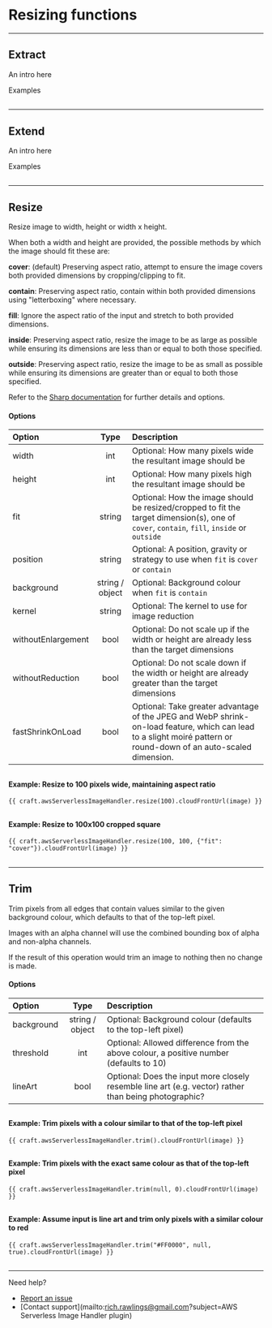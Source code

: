 # Resizing functions

---

## Extract

An intro here

Examples

##

---

## Extend

An intro here

Examples

##

---

## Resize

Resize image to width, height or width x height.

When both a width and height are provided, the possible methods by which the image should fit these are:

**cover**: (default) Preserving aspect ratio, attempt to ensure the image covers both provided dimensions by cropping/clipping to fit.

**contain**: Preserving aspect ratio, contain within both provided dimensions using "letterboxing" where necessary.

**fill**: Ignore the aspect ratio of the input and stretch to both provided dimensions.

**inside**: Preserving aspect ratio, resize the image to be as large as possible while ensuring its dimensions are less than or equal to both those specified.

**outside**: Preserving aspect ratio, resize the image to be as small as possible while ensuring its dimensions are greater than or equal to both those specified.

Refer to the [Sharp documentation](https://sharp.pixelplumbing.com/api-resize#resize) for further details and options.

#### Options

| Option             |      Type       | Description                                                                                                                                                       |
|:-------------------|:---------------:|:------------------------------------------------------------------------------------------------------------------------------------------------------------------|
| width              |       int       | Optional: How many pixels wide the resultant image should be                                                                                                      |
| height             |       int       | Optional: How many pixels high the resultant image should be                                                                                                      |
| fit                |     string      | Optional: How the image should be resized/cropped to fit the target dimension(s), one of `cover`, `contain`, `fill`, `inside` or `outside`                        |
| position           |     string      | Optional: A position, gravity or strategy to use when `fit` is `cover` or `contain`                                                                               |
| background         | string / object | Optional: Background colour when `fit` is `contain`                                                                                                               |
| kernel             |     string      | Optional: The kernel to use for image reduction                                                                                                                   |
| withoutEnlargement |      bool       | Optional: Do not scale up if the width or height are already less than the target dimensions                                                                      |
| withoutReduction   |      bool       | Optional: Do not scale down if the width or height are already greater than the target dimensions                                                                 |
| fastShrinkOnLoad   |      bool       | Optional: Take greater advantage of the JPEG and WebP shrink-on-load feature, which can lead to a slight moiré pattern or round-down of an auto-scaled dimension. |

##

#### Example: Resize to 100 pixels wide, maintaining aspect ratio

```
{{ craft.awsServerlessImageHandler.resize(100).cloudFrontUrl(image) }}
```

##

#### Example: Resize to 100x100 cropped square

```
{{ craft.awsServerlessImageHandler.resize(100, 100, {"fit": "cover"}).cloudFrontUrl(image) }}
```


##

---

## Trim

Trim pixels from all edges that contain values similar to the given background colour, which defaults to that of the top-left pixel.

Images with an alpha channel will use the combined bounding box of alpha and non-alpha channels.

If the result of this operation would trim an image to nothing then no change is made.

#### Options

| Option     |      Type       | Description                                                                                           |
|:-----------|:---------------:|:------------------------------------------------------------------------------------------------------|
| background | string / object | Optional: Background colour (defaults to the top-left pixel)                                          |
| threshold  |       int       | Optional: Allowed difference from the above colour, a positive number (defaults to 10)                |
| lineArt    |      bool       | Optional: Does the input more closely resemble line art (e.g. vector) rather than being photographic? |

##

#### Example: Trim pixels with a colour similar to that of the top-left pixel

```
{{ craft.awsServerlessImageHandler.trim().cloudFrontUrl(image) }}
```

##

#### Example: Trim pixels with the exact same colour as that of the top-left pixel

```
{{ craft.awsServerlessImageHandler.trim(null, 0).cloudFrontUrl(image) }}
```

##

#### Example: Assume input is line art and trim only pixels with a similar colour to red

```
{{ craft.awsServerlessImageHandler.trim("#FF0000", null, true).cloudFrontUrl(image) }}
```

##

---

Need help?

- [Report an issue](https://github.com/richrawlings/craft-aws-serverless-image-handler/issues)
- [Contact support](mailto:rich.rawlings@gmail.com?subject=AWS Serverless Image Handler plugin)